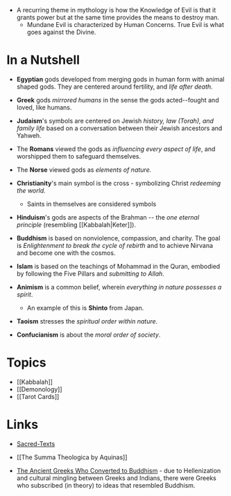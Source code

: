 * A recurring theme in mythology is how the  Knowledge of Evil is that it grants power but at the same time provides the means to destroy man.
	* Mundane Evil is characterized by Human Concerns. True Evil is what goes against the Divine.

# In a Nutshell
* **Egyptian** gods developed from merging gods in human form with animal shaped gods.  They are centered around fertility, and *life after death.*

* **Greek** gods *mirrored humans* in the sense the gods acted--fought and loved, like humans.

* **Judaism**'s symbols are centered on Jewish *history, law (Torah), and family life* based on a conversation between their Jewish ancestors and Yahweh.

* The **Romans** viewed the gods as *influencing every aspect of life*, and worshipped them to safeguard themselves.

* The **Norse** viewed gods as *elements of nature.*

* **Christianity**'s main symbol is the cross - symbolizing Christ *redeeming the world.*
	* Saints in themselves are considered symbols

* **Hinduism**'s gods are aspects of the Brahman -- the *one eternal principle* (resembling [[Kabbalah|Keter]]).

* **Buddhism** is based on nonviolence, compassion, and charity. The goal is *Enlightenment to break the cycle of rebirth* and to achieve Nirvana and become one with the cosmos. 

* **Islam** is based on the teachings of Mohammad in the Quran, embodied by following the Five Pillars and *submitting to Allah*.

* **Animism** is a common belief, wherein *everything in nature possesses a spirit*.
	* An example of this is **Shinto** from Japan.

* **Taoism** stresses the *spiritual order within nature*.

* **Confucianism** is about the *moral order of society*.
# Topics
* [[Kabbalah]]
* [[Demonology]]
* [[Tarot Cards]]

# Links
* [Sacred-Texts](https://www.sacred-texts.com/gno/index.htm)
* [[The Summa Theologica by Aquinas]]

* [The Ancient Greeks Who Converted to Buddhism](https://www.youtube.com/watch?v=aA0wB3d7MgE) - due to Hellenization and cultural mingling between Greeks and Indians, there were Greeks who subscribed (in theory) to ideas that resembled Buddhism.